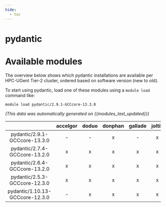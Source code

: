 ```yaml
---
hide:
  - toc
---
```


pydantic
========

# Available modules


The overview below shows which pydantic installations are available per HPC-UGent Tier-2 cluster, ordered based on software version (new to old).

To start using pydantic, load one of these modules using a `module load` command like:

```shell
module load pydantic/2.9.1-GCCcore-13.3.0
```

*(This data was automatically generated on {{modules_last_updated}})*  

| |accelgor|doduo|donphan|gallade|joltik|litleo|shinx|
| :---: | :---: | :---: | :---: | :---: | :---: | :---: | :---: |
|pydantic/2.9.1-GCCcore-13.3.0|-|-|x|-|x|x|x|
|pydantic/2.7.4-GCCcore-13.2.0|x|x|x|x|x|x|x|
|pydantic/2.6.4-GCCcore-13.2.0|x|x|x|x|x|x|x|
|pydantic/2.5.3-GCCcore-12.3.0|x|x|x|x|x|x|x|
|pydantic/1.10.13-GCCcore-12.3.0|-|x|x|x|x|x|x|
